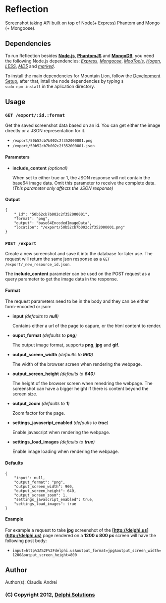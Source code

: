 # Reflection
Screenshot taking API built on top of Node(+ Express) Phantom and Mongo (+ Mongoose).

## Dependencies

To run Reflection besides __[Node.js](http://nodejs.org/)__, __[PhantomJS](http://phantomjs.org)__ and __[MongoDB](http://www.mongodb.org)__, you need the following Node.js dependencies: _[Express](http://expressjs.com)_, _[Mongoose](http://mongoosejs.com)_, _[MooTools](http://mootools.net)_, _[Hogan](http://twitter.github.com/hogan.js)_, _[LESS](http://lesscss.org)_, _[MD5](https://github.com/pvorb/node-md5)_ and _[marked](https://github.com/chjj/marked)_.

To install the main dependencies for Mountain Lion, follow the [Development Setup](https://github.com/DelphiSolutions/Delphi/wiki/Development-Setup-for-Mac-Mountain-Lion), after that, intall the node dependencies by typing <code>$ sudo npm install</code> in the aplication directory.

## Usage

### <code>GET /export/:id.:format</code>

Get the saved screenshot data based on an id. You can get either the image directly or a JSON representation for it.

* <code>/export/50b52cb7b002c2f352000001.png</code>
* <code>/export/50b52cb7b002c2f352000001.json</code>

#### Parameters

* __include_content__ _(optional)_
	
	When set to either true or 1, the JSON response will not contain the base64 image data. Omit this parameter to receive the complete data. 	_(This parameter only affects the JSON response)_

#### Output

	{
    	"_id": "50b52cb7b002c2f352000001",
    	"format": "png",
    	"output": "base64EncodedImageData",
    	"location": "/export/50b52cb7b002c2f352000001.png"
	}

### <code>POST /export</code>

Create a new screenshot and save it into the database for later use. The request will return the same json response as a <code>GET /export/_new_resource_id.json</code>.

The __include_content__ parameter can be used on the POST request as a query parameter to get the image data in the response. 

#### Format

The request parameters need to be in the body and they can be either form-encoded or json:

* __input__ _(defaults to **null**)_

	Contains either a url of the page to capure, or the html content to render. 

* __ouput_format__ _(defaults to **png**)_
	
	The output image format, supports __png__, __jpg__ and __gif__.

* __output_screen_width__ _(defaults to **960**)_

	The width of the browser screen when rendering the webpage.
	
* __output_screen_height__ _(defaults to **640**)_

	The height of the browser screen when renedring the webpage. The screenshot can have a bigger height if there is content beyond the screen size.
	
* __output_zoom__ _(defaults to **1**)_

	Zoom factor for the page.

* __settings_javascript_enabled__ _(defaults to **true**)_

	Enable javascript when rendering the webpage.
	
* __settings_load_images__ _(defaults to **true**)_

	Enable image loading when rendering the webpage.
	
#### Defaults

	{
    	"input": null,
    	"output_format": "png",
    	"output_screen_width": 960,
    	"output_screen_height": 640,
    	"output_screen_zoom": 1,
    	"settings_javascript_enabled": true,
    	"settings_load_images": true
	}

#### Example

For example a request to take __jpg__ screenshot of the __[http://delphi.us](http://delphi.us)__ page rendered on a __1200 x 800 px__ screen will have the following post body:

* <code>input=http%3A%2F%2Fdelphi.us&output_format=jpg&output_screen_width=1200&output_screen_height=800</code>

## Author
Author(s): Claudiu Andrei

### (C) Copyright 2012, [Delphi Solutions](http://delphi.us)